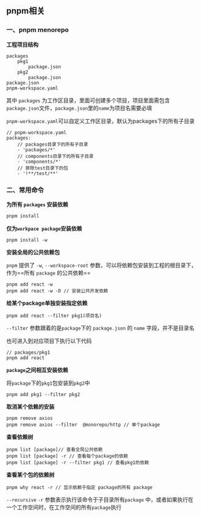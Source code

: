 ## pnpm相关

### 一、pnpm menorepo

**工程项目结构**

```shell
packages
    pkg1
        package.json
    pkg2
        package.json
package.json
pnpm-workspace.yaml
```

其中 `packages` 为工作区目录，里面可创建多个项目，项目里面需包含`package.json`文件，`package.json`里的`name`为项目名需要必填

`pnpm-workspace.yaml`可以自定义工作区目录，默认为packages下的所有子目录

```shell
// pnpm-workspace.yaml
packages:
    // packages目录下的所有子目录
    - 'packages/*'
    // components目录下的所有子目录
    - 'components/*'
    // 排除test目录下的包
    - '!**/test/**'
```

### 二、常用命令

**为所有 `packages` 安装依赖**

```js
pnpm install
```

**仅为`workpace package`安装依赖**

```shell
pnpm install -w
```

**安装全局的公共依赖包**

`pnpm` 提供了 `-w`, `--workspace-root` 参数，可以将依赖包安装到工程的根目录下，作为==所有 `package` 的公共依赖==

```shell
pnpm add react -w
pnpm add react -w -D // 安装公共开发依赖
```

**给某个package单独安装指定依赖**

```shell
pnpm add react --filter pkg1(项目名)
```

`--filter` 参数跟着的是`package`下的 `package.json` 的 `name` 字段，并不是目录名

也可进入到对应项目下执行以下代码

```shell
// packages/pkg1
pnpm add react
```

**`package`之间相互安装依赖**

将`package`下的`pkg1`包安装到`pkg2`中

```shell
pnpm add pkg1 --filter pkg2
```

**取消某个依赖的安装**

```shell
pnpm remove axios
pnpm remove axios --filter  @monorepo/http // 单个package
```

**查看依赖树**

```shell
pnpm list [package]// 查看全局公共依赖
pnpm list [package] -r // 查看每个package的依赖
pnpm list [package] -r --filter pkg1 // 查看pkg1的依赖
```

**查看某个包的依赖树**

```shell
pnpm why react -r // 显示依赖于指定 package的所有 package
```

`--recursive` `-r` 参数表示执行该命令于子目录所有`package` 中，或者如果执行在一个工作空间时，在工作空间的所有`package`执行

